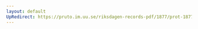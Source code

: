 ```yaml
---
layout: default
UpRedirect: https://pruto.im.uu.se/riksdagen-records-pdf/1877/prot-1877--fk--009.pdf
---
```

